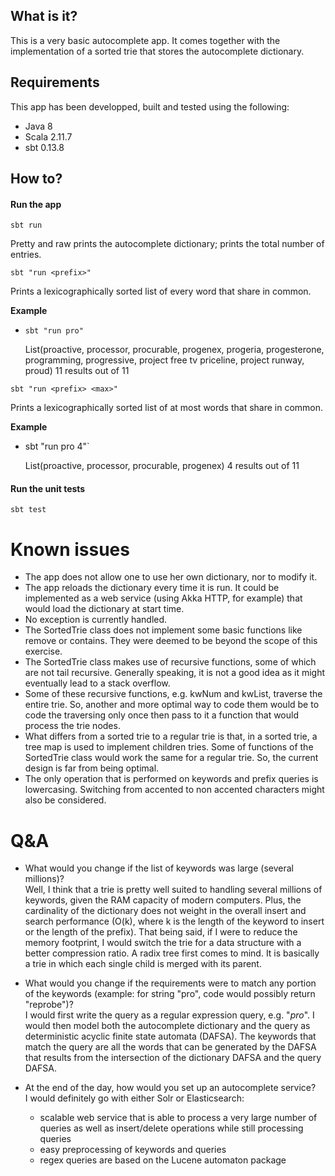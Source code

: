 ## What is it?

This is a very basic autocomplete app. It comes together with the implementation of a sorted trie that stores
the autocomplete dictionary.



## Requirements

This app has been developped, built and tested using the following:
* Java 8
* Scala 2.11.7
* sbt 0.13.8


## How to?

#### Run the app

```
sbt run 
```
Pretty and raw prints the autocomplete dictionary; prints the total number of entries.

```
sbt "run <prefix>"
```
Prints a lexicographically sorted list of every word that share <prefix> in common.

__Example__
* `sbt "run pro"`

  List(proactive, processor, procurable, progenex, progeria, progesterone, programming,
  progressive, project free tv priceline, project runway, proud) 11 results out of 11

```
sbt "run <prefix> <max>"
```   
Prints a lexicographically sorted list of at most <max> words that share <prefix>
in common. 

__Example__
* sbt "run pro 4"`
  
  List(proactive, processor, procurable, progenex)
  4 results out of 11

#### Run the unit tests
    sbt test


# Known issues

* The app does not allow one to use her own dictionary, nor to modify it.
* The app reloads the dictionary every time it is run. It could be implemented as a web service (using Akka HTTP,
for example) that would load the dictionary at start time.
* No exception is currently handled.
* The SortedTrie class does not implement some basic functions like remove or contains. They were deemed to be beyond
the scope of this exercise.
* The SortedTrie class makes use of recursive functions, some of which are not tail recursive. Generally speaking,
it is not a good idea as it might eventually lead to a stack overflow.
* Some of these recursive functions, e.g. kwNum and kwList, traverse the entire trie. So, another and more optimal way
to code them would be to code the traversing only once then pass to it a function that would process the trie nodes.
* What differs from a sorted trie to a regular trie is that, in a sorted trie, a tree map is used to implement children
tries. Some of functions of the SortedTrie class would work the same for a regular trie. So, the current design is far
from being optimal.
* The only operation that is performed on keywords and prefix queries is lowercasing. Switching from accented to non
accented characters might also be considered.


# Q&A

* What would you change if the list of keywords was large (several millions)?   
Well, I think that a trie is pretty well suited to handling several millions of keywords, given the RAM capacity of
modern computers. Plus, the cardinality of the dictionary does not weight in the overall insert and search performance
(O(k), where k is the length of the keyword to insert or the length of the prefix). That being said, if I were to reduce
the memory footprint, I would switch the trie for a data structure with a better compression ratio. A radix tree first
comes to mind. It is basically a trie in which each single child is merged with its parent.

* What would you change if the requirements were to match any portion of the keywords (example: for string "pro", code
would possibly return "reprobe")?   
I would first write the query as a regular expression query, e.g. "*pro*". I would then model both the autocomplete
dictionary and the query as deterministic acyclic finite state automata (DAFSA). The keywords that match the query are
all the words that can be generated by the DAFSA that results from the intersection of the dictionary DAFSA and the
query DAFSA.

* At the end of the day, how would you set up an autocomplete service?  
I would definitely go with either Solr or Elasticsearch:
    * scalable web service that is able to process a very large number of queries as well as insert/delete operations
      while still processing queries
    * easy preprocessing of keywords and queries
    * regex queries are based on the Lucene automaton package